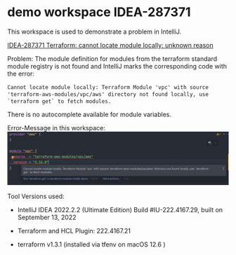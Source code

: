 # demo workspace IDEA-287371
This workspace is used to demonstrate a problem in IntelliJ.

[IDEA-287371 Terraform: cannot locate module locally: unknown reason](https://youtrack.jetbrains.com/issue/IDEA-287371#focus=Comments-27-6497910.0-0)

Problem:
The module definition for modules from the terraform standard module registry is not found and IntelliJ marks the corresponding code with the error:
```
Cannot locate module locally: Terraform Module 'vpc' with source 'terraform-aws-modules/vpc/aws' directory not found locally, use `terraform get` to fetch modules.
```
There is no autocomplete available for module variables.

Error-Message in this workspace:
![img.png](img.png)

Tool Versions used:
* IntelliJ IDEA 2022.2.2 (Ultimate Edition)
Build #IU-222.4167.29, built on September 13, 2022

* Terraform and HCL Plugin: 222.4167.21
* terraform v1.3.1 (installed via tfenv on macOS 12.6 )

